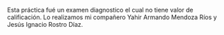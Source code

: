 Esta práctica fué un examen diagnostico el cual no tiene valor de calificación.
Lo realizamos mi compañero Yahir Armando Mendoza Ríos y Jesús Ignacio Rostro Díaz.
